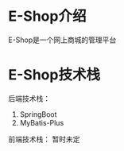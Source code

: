 # E-Shop介绍
E-Shop是一个网上商城的管理平台

# E-Shop技术栈
后端技术栈：
  1. SpringBoot
  2. MyBatis-Plus
  
前端技术栈：
  暂时未定
